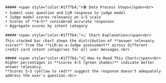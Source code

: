 
    ##### <span style="color:#1f77b4;">🛠️ Data Process Steps</span><br>
    • Submit user question and LLM response to judge model
    • Judge model scores relevancy on 1–5 scale
    • Scores of **4–5** considered accurate responses
    • Aggregate scores by intent category

    ##### <span style="color:#1f77b4;">📈 Chart Explanation</span><br>
    This stacked bar chart shows the distribution of **answer relevancy scores** from the **LLM-as-a-Judge assessment** across different credit card intent categories for all user messages.<br>

    ##### <span style="color:#1f77b4;">🔎 How to Read This Chart</span><br>
    Higher percentages in **scores 4–5 (green shades)** indicate better answer relevancy.
    **Scores 1–3 (yellow to red)** suggest the response doesn't adequately address the user's question.<br>
    